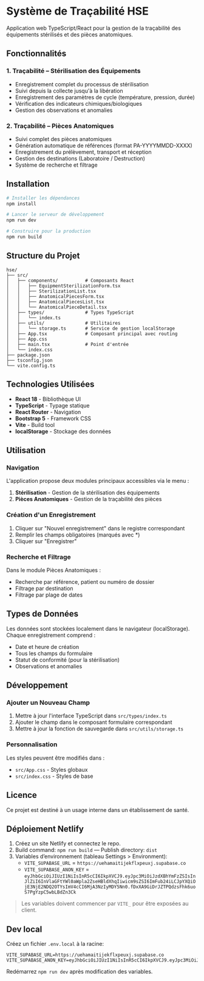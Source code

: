 # Système de Traçabilité HSE

Application web TypeScript/React pour la gestion de la traçabilité des équipements stérilisés et des pièces anatomiques.

## Fonctionnalités

### 1. Traçabilité – Stérilisation des Équipements
- Enregistrement complet du processus de stérilisation
- Suivi depuis la collecte jusqu'à la libération
- Enregistrement des paramètres de cycle (température, pression, durée)
- Vérification des indicateurs chimiques/biologiques
- Gestion des observations et anomalies

### 2. Traçabilité – Pièces Anatomiques
- Suivi complet des pièces anatomiques
- Génération automatique de références (format PA-YYYYMMDD-XXXX)
- Enregistrement du prélèvement, transport et réception
- Gestion des destinations (Laboratoire / Destruction)
- Système de recherche et filtrage

## Installation

```bash
# Installer les dépendances
npm install

# Lancer le serveur de développement
npm run dev

# Construire pour la production
npm run build
```

## Structure du Projet

```
hse/
├── src/
│   ├── components/          # Composants React
│   │   ├── EquipmentSterilizationForm.tsx
│   │   ├── SterilizationList.tsx
│   │   ├── AnatomicalPiecesForm.tsx
│   │   ├── AnatomicalPiecesList.tsx
│   │   └── AnatomicalPieceDetail.tsx
│   ├── types/               # Types TypeScript
│   │   └── index.ts
│   ├── utils/               # Utilitaires
│   │   └── storage.ts       # Service de gestion localStorage
│   ├── App.tsx              # Composant principal avec routing
│   ├── App.css
│   ├── main.tsx             # Point d'entrée
│   └── index.css
├── package.json
├── tsconfig.json
└── vite.config.ts
```

## Technologies Utilisées

- **React 18** - Bibliothèque UI
- **TypeScript** - Typage statique
- **React Router** - Navigation
- **Bootstrap 5** - Framework CSS
- **Vite** - Build tool
- **localStorage** - Stockage des données

## Utilisation

### Navigation
L'application propose deux modules principaux accessibles via le menu :
1. **Stérilisation** - Gestion de la stérilisation des équipements
2. **Pièces Anatomiques** - Gestion de la traçabilité des pièces

### Création d'un Enregistrement
1. Cliquer sur "Nouvel enregistrement" dans le registre correspondant
2. Remplir les champs obligatoires (marqués avec *)
3. Cliquer sur "Enregistrer"

### Recherche et Filtrage
Dans le module Pièces Anatomiques :
- Recherche par référence, patient ou numéro de dossier
- Filtrage par destination
- Filtrage par plage de dates

## Types de Données

Les données sont stockées localement dans le navigateur (localStorage). Chaque enregistrement comprend :
- Date et heure de création
- Tous les champs du formulaire
- Statut de conformité (pour la stérilisation)
- Observations et anomalies

## Développement

### Ajouter un Nouveau Champ
1. Mettre à jour l'interface TypeScript dans `src/types/index.ts`
2. Ajouter le champ dans le composant formulaire correspondant
3. Mettre à jour la fonction de sauvegarde dans `src/utils/storage.ts`

### Personnalisation
Les styles peuvent être modifiés dans :
- `src/App.css` - Styles globaux
- `src/index.css` - Styles de base

## Licence

Ce projet est destiné à un usage interne dans un établissement de santé.

## Déploiement Netlify

1. Créez un site Netlify et connectez le repo.
2. Build command: `npm run build`  — Publish directory: `dist`
3. Variables d’environnement (tableau Settings > Environment):
   - `VITE_SUPABASE_URL` = `https://uehamaitijekflxpeuxj.supabase.co`
   - `VITE_SUPABASE_ANON_KEY` = `eyJhbGciOiJIUzI1NiIsInR5cCI6IkpXVCJ9.eyJpc3MiOiJzdXBhYmFzZSIsInJlZiI6InVlaGFtYWl0aWpla2ZseHBldXhqIiwicm9sZSI6ImFub24iLCJpYXQiOjE3NjE2NDQ2OTYsImV4cCI6MjA3NzIyMDY5Nn0.fDxXA9GiDrJZTPQdzsFhk6uoS7PgYzpC5wbLBdZn3Ck`

> Les variables doivent commencer par `VITE_` pour être exposées au client.

## Dev local

Créez un fichier `.env.local` à la racine:

```
VITE_SUPABASE_URL=https://uehamaitijekflxpeuxj.supabase.co
VITE_SUPABASE_ANON_KEY=eyJhbGciOiJIUzI1NiIsInR5cCI6IkpXVCJ9.eyJpc3MiOiJzdXBhYmFzZSIsInJlZiI6InVlaGFtYWl0aWpla2ZseHBldXhqIiwicm9sZSI6ImFub24iLCJpYXQiOjE3NjE2NDQ2OTYsImV4cCI6MjA3NzIyMDY5Nn0.fDxXA9GiDrJZTPQdzsFhk6uoS7PgYzpC5wbLBdZn3Ck
```

Redémarrez `npm run dev` après modification des variables.

